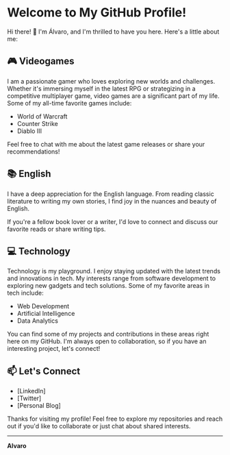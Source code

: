 # Welcome to My GitHub Profile!

Hi there! 👋 I'm Álvaro, and I'm thrilled to have you here. Here's a little about me:

## 🎮 Videogames
I am a passionate gamer who loves exploring new worlds and challenges. Whether it's immersing myself in the latest RPG or strategizing in a competitive multiplayer game, video games are a significant part of my life. Some of my all-time favorite games include:
- World of Warcraft
- Counter Strike
- Diablo III

Feel free to chat with me about the latest game releases or share your recommendations!

## 📚 English
I have a deep appreciation for the English language. From reading classic literature to writing my own stories, I find joy in the nuances and beauty of English. 

If you're a fellow book lover or a writer, I'd love to connect and discuss our favorite reads or share writing tips.

## 💻 Technology
Technology is my playground. I enjoy staying updated with the latest trends and innovations in tech. My interests range from software development to exploring new gadgets and tech solutions. Some of my favorite areas in tech include:
- Web Development
- Artificial Intelligence
- Data Analytics

You can find some of my projects and contributions in these areas right here on my GitHub. I'm always open to collaboration, so if you have an interesting project, let's connect!

## 📫 Let's Connect
- [LinkedIn]
- [Twitter]
- [Personal Blog]

Thanks for visiting my profile! Feel free to explore my repositories and reach out if you'd like to collaborate or just chat about shared interests.

---

**Alvaro**

